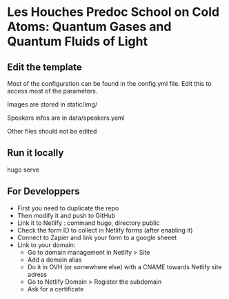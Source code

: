 # Les Houches Predoc School on Cold Atoms: Quantum Gases and Quantum Fluids of Light

## Edit the template

Most of the configuration can be found in the config.yml file.
Edit this to access most of the parameters.

Images are stored in static/img/

Speakers infos are in data/speakers.yaml

Other files should not be edited

## Run it locally
hugo serve

## For Developpers
- First you need to duplicate the repo
- Then modify it and push to GitHub
- Link it to Netlify : command hugo, directory public
- Check the form ID to collect in Netlify forms (after enabling it)
- Connect to Zapier and link your form to a google sheeet
- Link to your domain:
    - Go to domain management in  Netlify > Site
    - Add a domain alias
    - Do it in OVH (or somewhere else) with a CNAME towards Netlify site adress
    - Go to Netlify Domain > Register the subdomain
    - Ask for a certificate 
